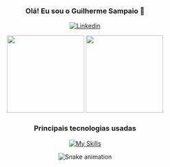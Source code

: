 <div align="center">
    
### Olá! Eu sou o Guilherme Sampaio 👋

[![Linkedin](https://img.shields.io/badge/LinkedIn-0077B5?style=for-the-badge&logo=linkedin&logoColor=white)](https://www.linkedin.com/in/guilherme-samp/)

<div>
    <img height="180em" src="https://github-readme-stats.vercel.app/api?username=sampguilherme&show_icons=true&theme=transparent&include_all_commits=true&count_private=true">
    <img height="180em" src="https://github-readme-stats.vercel.app/api/top-langs?username=sampguilherme&layout=compact&langs_count=16&theme=transparent">
</div>

### Principais tecnologias usadas 

[![My Skills](https://skillicons.dev/icons?i=js,html,css,react,nodejs,typescript,sqlite,jest,express)](https://skillicons.dev)


![Snake animation](https://github.com/danielbped/danielbped/blob/output/github-contribution-grid-snake.svg)
    
</div>
